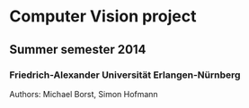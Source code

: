 # Computer Vision project 

## Summer semester 2014

### Friedrich-Alexander Universität Erlangen-Nürnberg


Authors: Michael Borst, Simon Hofmann
